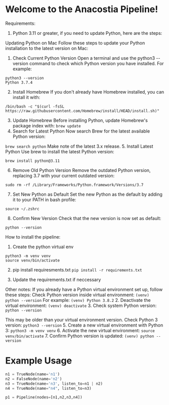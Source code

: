 # Welcome to the Anacostia Pipeline!


Requirements:
1. Python 3.11 or greater, if you need to update Python, here are the steps:

Updating Python on Mac
Follow these steps to update your Python installation to the latest version on Mac:
1. Check Current Python Version
Open a terminal and use the python3 --version command to check which Python version you have installed.
For example:

```
python3 --version 
Python 3.7.4
```

2. Install Homebrew
If you don't already have Homebrew installed, you can install it with:
```
/bin/bash -c "$(curl -fsSL https://raw.githubusercontent.com/Homebrew/install/HEAD/install.sh)"
```
3. Update Homebrew
Before installing Python, update Homebrew's package index with:
```brew update```
4. Search for Latest Python
Now search Brew for the latest available Python version:

```brew search python```
Make note of the latest 3.x release.
5. Install Latest Python
Use brew to install the latest Python version:

```brew install python@3.11```

6. Remove Old Python Version
Remove the outdated Python version, replacing 3.7 with your current outdated version:

```sudo rm -rf /Library/Frameworks/Python.framework/Versions/3.7```

7. Set New Python as Default
Set the new Python as the default by adding it to your PATH in bash profile:

```echo "alias python=/usr/local/bin/python3" >> ~/.zshrc
source ~/.zshrc
```
8. Confirm New Version
Check that the new version is now set as default:

```python --version```

How to install the pipeline:

1. Create the python virtual env
```
python3 -m venv venv
source venv/bin/activate
```
2. pip install requiresments.txt
```pip install -r requirements.txt```

3. Update the requirements.txt if neccessary


Other notes:
If you already have a Python virtual environment set up, follow these steps:
Check Python version inside virtual environment:
```(venv) python --version```
For example:
```(venv) Python 3.8.2```
2. Deactivate the virtual environment:
```(venv) deactivate```
3. Check system Python version:
```python --version```

This may be older than your virtual environment version.
Check Python 3 version:
```python3 --version```
5. Create a new virtual environment with Python 3:
```python3 -m venv venv```
6. Activate the new virtual environment:
```source venv/bin/activate```
7. Confirm Python version is updated:
```(venv) python --version```

# Example Usage

```python
n1 = TrueNode(name='n1')
n2 = FalseNode(name='n2')
n3 = TrueNode(name='n3', listen_to=n1 | n2)
n4 = TrueNode(name="n4", listen_to=n3)

p1 = Pipeline(nodes=[n1,n2,n3,n4])
```
